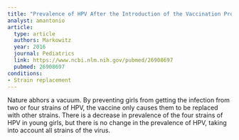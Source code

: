 ```yaml
---
title: "Prevalence of HPV After the Introduction of the Vaccination Program in the United States"
analyst: amantonio
article:
  type: article
  authors: Markowitz
  year: 2016
  journal: Pediatrics
  link: https://www.ncbi.nlm.nih.gov/pubmed/26908697
  pubmed: 26908697
conditions:
- Strain replacement
---
```


Nature abhors a vacuum. By preventing girls from getting the infection from two or four strains of HPV, the vaccine only causes them to be replaced with other strains.
There is a decrease in prevalence of the four strains of HPV in young girls, but there is no change in the prevalence of HPV, taking into account all strains of the virus.
